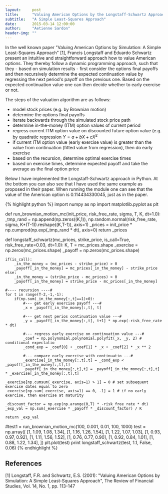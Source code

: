 ```yaml
---
layout:     post
title:      "Valuing American Options by the Longstaff-Schwartz Approach"
subtitle:   "A Simple Least-Squares Approach"
date:       2015-03-14 12:00:00
author:     "Aetienne Sardon"
header-img: ""
---
```

In the well known paper "Valuing American Options by Simulation: A Simple Least-Squares Approach" [1], Francis
Longstaff and Eduardo Schwartz present an intuitive and straightforward approach how to value American options.
They thereby follow a dynamic programming approach, such that they - based on simulation results - first consider the options final payoffs
and then recursively determine the expected continuation value by regressing the next period's payoff on the previous one. 
Based on the expected continuation value one can then decide whether to early exercise or not.

The steps of the valuation algorithm are as follows:
* model stock prices (e.g. by Brownian motion)
* determine the options final payoffs
* iterate backwards through the simulated stock price path
* determine in-the-money (ITM) option values of current period
* regress current ITM option value on discounted future option value (e.g. by quadratic regression $Y = a + bX + cX^2$
* if current ITM option value (early exercise value) is greater than the value from continuation (fitted value from regression), then do early exercise
* based on the recursion, determine optimal exercise times
* based on exercise times, determine expected payoff and take the average as the final option price

Below I have implemented the Longstaff-Schwartz approach in Python. At the bottom you can
also see that I have used the same example as proposed in their paper. When running the module
one can see that the value of the American option is 0.114434330045, just as in the paper.

{% highlight python %}
import numpy as np
import matplotlib.pyplot as plt

def run_brownian_motion_mc(init_price, risk_free_rate, sigma, T, K, dt=1.0):
    _tmp_rand = np.append(np.zeros((K,1)), np.random.normal(risk_free_rate, sigma, K*(T-1)).reshape((K,T-1)), axis=1)
    _prices = init_price * np.cumprod(np.exp(_tmp_rand * dt), axis=0)
    return _prices
    
def longstaff_schwartz(mc_prices, strike_price, is_call=True, risk_free_rate=0.03, dt=1.0):
    K, T = mc_prices.shape
    _exercise = np.zeros(mc_prices.shape)
    _payoff = np.zeros(mc_prices.shape)
    
    if(is_call):
        _in_the_money = (mc_prices - strike_price) > 0
        _payoff[_in_the_money] = mc_prices[_in_the_money] - strike_price
    else:
        _in_the_money = (strike_price - mc_prices) > 0
        _payoff[_in_the_money] = strike_price - mc_prices[_in_the_money]

    #---- recursion ----#
    for t in range(T-2,-1,-1):
        if(np.sum(_in_the_money[:,t]==1)>0):
            #--- get early exercise payoff ---#
            _x = _payoff[_in_the_money[:,t], t]
            
            #--- get next perios continuation value ---#
            _y = _payoff[_in_the_money[:,t], t+1] * np.exp(-risk_free_rate * dt)
            
            #--- regress early exercise on continuation value ---#
            _coef = np.polynomial.polynomial.polyfit(_x, _y, 2) # conditional expectatio
            _cond_exp = _coef[0] + _coef[1] * _x + _coef[2] * _x ** 2
            
            #--- compare early exercise with continuatio ---#
            _exercise[_in_the_money[:,t],t] = _cond_exp < _payoff[_in_the_money[:,t],t]
            _payoff[_in_the_money[:,t],t] = _payoff[_in_the_money[:,t],t] * _exercise[_in_the_money[:,t],t] 

    _exercise[np.cumsum(_exercise, axis=1) > 1] = 0 # set subsequent exercise dates equal to zero
    _exercise[np.sum(_exercise, axis=1) == 0, -1] = 1 # if no early exercise, then exercise at maturity

    _discount_factor = np.exp(np.arange(0,T) * -risk_free_rate * dt)
    _exp_val = np.sum(_exercise * _payoff * _discount_factor) / K
    
    return _exp_val
    
#test1 = run_brownian_motion_mc(100, 0.001, 0.01, 100, 1000)
test = np.array([
    [1, 1.09, 1.08, 1.34],
    [1, 1.16, 1.26, 1.54],
    [1, 1.22, 1.07, 1.03],
    [1, 0.93, 0.97, 0.92],
    [1, 1.11, 1.56, 1.52],
    [1, 0.76, 0.77, 0.90],
    [1, 0.92, 0.84, 1.01],
    [1, 0.88, 1.22, 1.34],
])
plt.plot(test)
print longstaff_schwartz(test, 1.1, False, 0.06)
{% endhighlight %}

## References
[1] Longstaff, F.R. and Schwartz, E.S. (2001): "Valuing American Options by Simulation: A Simple Least-Squares Approach", The Review of Financial Studies, Vol. 14, No. 1, pp. 113-147